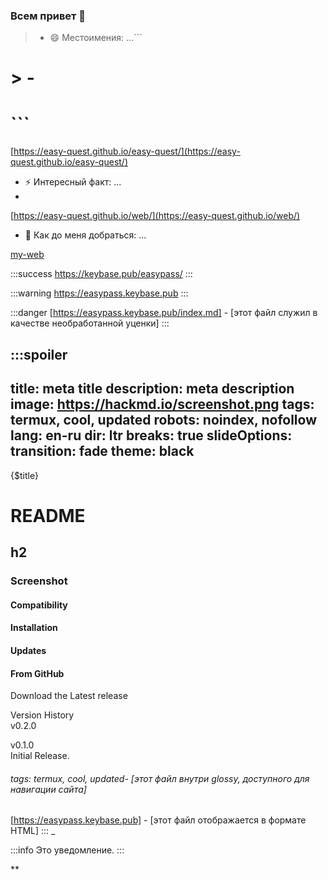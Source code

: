 ### Всем привет 👋

<!--
**easy-quest/easy-quest** это ✨ _специальный_ ✨ репозиторий, потому что его `README.md` (этот файл) отображается в вашем профиле GitHub.

Вот несколько идей, с которых можно начать:

- 🔭 Я сейчас работаю над ...
* * > > > - 🌱 Я сейчас учусь ...
- 👯 Я хочу сотрудничать ...
- 🤔 Мне нужна помощь...
- 💬 Спроси меня о ...
- 📫 Как до меня добраться: ...
-->
> - 😄 Местоимения: ...```
# 
# > - 
# ```
[https://easy-quest.github.io/easy-quest/](https://easy-quest.github.io/easy-quest/)

- ⚡ Интересный факт: ...
- 
[https://easy-quest.github.io/web/](https://easy-quest.github.io/web/)

-  💬 Как до меня добраться: ...

[my-web](https://easy-quest.github.io/my-website/)

:::success
https://keybase.pub/easypass/
:::

:::warning
https://easypass.keybase.pub 
:::

:::danger
[https://easypass.keybase.pub/index.md] - [этот файл служил в качестве необработанной уценки]
:::

:::spoiler
---
title: meta title
description: meta description
image: https://hackmd.io/screenshot.png
tags: termux, cool, updated
robots: noindex, nofollow
lang: en-ru
dir: ltr
breaks: true
slideOptions:
  transition: fade
  theme: black
---
{$title}

# README

## h2

### Screenshot  

#### Compatibility  

#### Installation  

#### Updates  


#### From GitHub  
Download the Latest release  

Version History  
v0.2.0  


v0.1.0  
Initial Release.

###### tags: termux, cool, updated- [этот файл внутри glossy, доступного для навигации сайта]

[https://easypass.keybase.pub] - [этот файл отображается в формате HTML]
:::
_


:::info
Это уведомление.
:::

**
